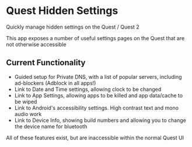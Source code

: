 # Quest Hidden Settings
Quickly manage hidden settings on the Quest / Quest 2

This app exposes a number of useful settings pages on the Quest that are not otherwise accessible

## Current Functionality
 - Guided setup for Private DNS, with a list of popular servers, including ad-blockers (Adblock in all apps!)
 - Link to Date and Time settings, allowing clock to be changed
 - Link to App Settings, allowing apps to be killed and app data/cache to be wiped
 - Link to Android's accessibility settings. High contrast text and mono audio work
 - Link to Device Info, showing build numbers and allowing you to change the device name for bluetooth

All of these features exist, but are inaccessible within the normal Quest UI